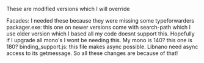 These are modified versions which I will override

Facades: I needed these because they were missing some typeforwarders
packager.exe: this one on newer versions come with search-path which I use older version which I based all my code doesnt support this. Hopefully if I upgrade all mono's I wont be needing this. My mono is 140? this one is 180?
binding_support.js: this file makes async possible. Libnano need async access to its getmessage. So all these changes are because of that!